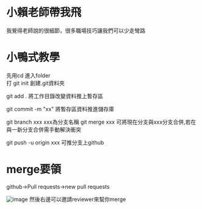 小賴老師帶我飛
===
我覺得老師說的很細節，很多職場技巧讓我們可以少走彎路       

小鴨式教學
==
先用cd 進入folder   
打 git init 創建.git資料夾    

git add . 將工作目錄改變資料推上暫存區    

git commit -m "xx" 將暫存區資料推進儲存庫    

git branch xxx  xxx為分支名稱
git merge xxx 可將現在分支與xxx分支合併,若在與一新分支合併需手動解決衝突


git push -u origin xxx 可推分支上github

merge要領   
==
github->Pull requests->new pull requests

![image](https://user-images.githubusercontent.com/117623922/202844123-6b1241bb-5528-4551-aadf-9f54571925fc.png)
然後右邊可以邀請reviewer來幫你merge
